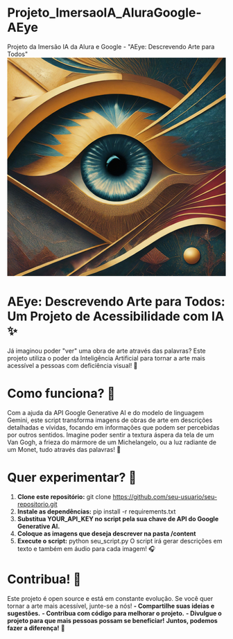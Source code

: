 # Projeto_ImersaoIA_AluraGoogle-AEye
Projeto da Imersão IA da Alura e Google - "AEye: Descrevendo Arte para Todos"
![alt text](https://github.com/rodolfobsantos/Projeto_ImersaoIA_AluraGoogle-AEye/blob/main/aeye.png?raw=true)

# AEye: Descrevendo Arte para Todos: Um Projeto de Acessibilidade com IA ✨
Já imaginou poder "ver" uma obra de arte através das palavras? Este projeto utiliza o poder da Inteligência Artificial para tornar a arte mais acessível a pessoas com deficiência visual! 🎨

# Como funciona? 🤔
Com a ajuda da API Google Generative AI e do modelo de linguagem Gemini, este script transforma imagens de obras de arte em descrições detalhadas e vívidas, focando em informações que podem ser percebidas por outros sentidos.
Imagine poder sentir a textura áspera da tela de um Van Gogh, a frieza do mármore de um Michelangelo, ou a luz radiante de um Monet, tudo através das palavras! 🤩

# Quer experimentar? 🚀
1. **Clone este repositório:** git clone https://github.com/seu-usuario/seu-repositorio.git
2. **Instale as dependências:** pip install -r requirements.txt
3. **Substitua YOUR_API_KEY no script pela sua chave de API do Google Generative AI.**
4. **Coloque as imagens que deseja descrever na pasta /content**
5. **Execute o script:** python seu_script.py
O script irá gerar descrições em texto e também em áudio para cada imagem! 🎧

# Contribua! 🤝
Este projeto é open source e está em constante evolução. Se você quer tornar a arte mais acessível, junte-se a nós!
**- Compartilhe suas ideias e sugestões.**
**- Contribua com código para melhorar o projeto.**
**- Divulgue o projeto para que mais pessoas possam se beneficiar!**
**Juntos, podemos fazer a diferença!** 🤩
